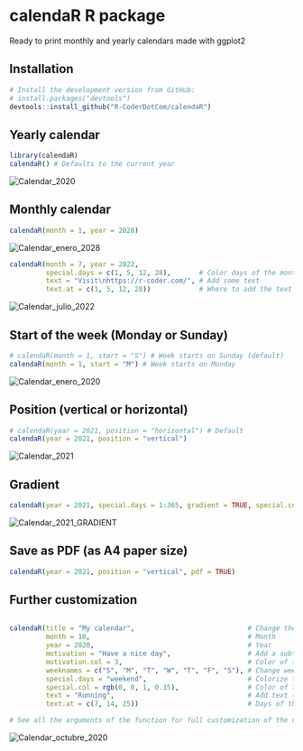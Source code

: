# calendaR R package
Ready to print monthly and yearly calendars made with ggplot2


## Installation

``` r
# Install the development version from GitHub:
# install.packages("devtools")
devtools::install_github("R-CoderDotCom/calendaR")
```


## Yearly calendar

``` r
library(calendaR)
calendaR() # Defaults to the current year
```
![Calendar_2020](https://user-images.githubusercontent.com/67192157/90624811-d93d7f00-e218-11ea-97fb-bb42020f792c.png)


## Monthly calendar

``` r
calendaR(month = 1, year = 2028)
```
![Calendar_enero_2028](https://user-images.githubusercontent.com/67192157/90624619-82d04080-e218-11ea-8570-a2c3b0ccab6d.png)

``` r
calendaR(month = 7, year = 2022, 
         special.days = c(1, 5, 12, 28),       # Color days of the month
         text = "Visit\nhttps://r-coder.com/", # Add some text
         text.at = c(1, 5, 12, 28))            # Where to add the text
```

![Calendar_julio_2022](https://user-images.githubusercontent.com/67192157/90627714-a301fe80-e21c-11ea-84ad-e1038d1b1282.png)


## Start of the week (Monday or Sunday)

``` r
# calendaR(month = 1, start = "S") # Week starts on Sunday (default)
calendaR(month = 1, start = "M") # Week starts on Monday
```

![Calendar_enero_2020](https://user-images.githubusercontent.com/67192157/90624910-02f6a600-e219-11ea-8b8e-4b9a00aa7f06.png)


## Position (vertical or horizontal)

``` r
# calendaR(year = 2021, position = "horizontal") # Default
calendaR(year = 2021, position = "vertical")
```

![Calendar_2021](https://user-images.githubusercontent.com/67192157/90625001-291c4600-e219-11ea-9478-7c65accc259a.png)


## Gradient

``` r
calendaR(year = 2021, special.days = 1:365, gradient = TRUE, special.col = rgb(1, 0, 0, alpha = 0.6))
```

![Calendar_2021_GRADIENT](https://user-images.githubusercontent.com/67192157/90626971-ce381e00-e21b-11ea-919a-b5265c415110.png)


## Save as PDF (as A4 paper size)

``` r
calendaR(year = 2021, position = "vertical", pdf = TRUE)
```

## Further customization

``` r

calendaR(title = "My calendar",                            # Change the title
         month = 10,                                       # Month
         year = 2020,                                      # Year
         motivation = "Have a nice day",                   # Add a subtitle (or motivational phrase)
         motivation.col = 3,                               # Color of the subtitle
         weeknames = c("S", "M", "T", "W", "T", "F", "S"), # Change week day names
         special.days = "weekend",                         # Colorize the weekends (you can also set a vector of days)
         special.col = rgb(0, 0, 1, 0.15),                 # Color of the special days
         text = "Running",                                 # Add text (only for monthly calendars)
         text.at = c(7, 14, 25))                           # Days of the month where to put the texts       

# See all the arguments of the function for full customization of the colors, text size and style.
```

![Calendar_octubre_2020](https://user-images.githubusercontent.com/67192157/90625501-f6bf1880-e219-11ea-8c57-e10512d790b6.png)
